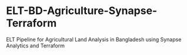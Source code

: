 # ELT-BD-Agriculture-Synapse-Terraform
ELT Pipeline for Agricultural Land Analysis in Bangladesh using Synapse Analytics and Terraform
